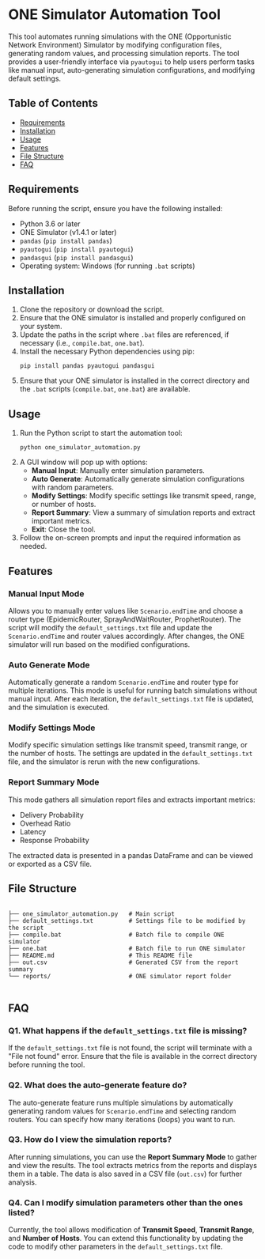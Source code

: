 <!DOCTYPE html>
<html lang="en">
<head>
    <meta charset="UTF-8">
    <meta name="viewport" content="width=device-width, initial-scale=1.0">
</head>
<body>

<h1>ONE Simulator Automation Tool</h1>

<p>This tool automates running simulations with the ONE (Opportunistic Network Environment) Simulator by modifying configuration files, generating random values, and processing simulation reports. The tool provides a user-friendly interface via <code>pyautogui</code> to help users perform tasks like manual input, auto-generating simulation configurations, and modifying default settings.</p>

<h2>Table of Contents</h2>
<ul>
    <li><a href="#requirements">Requirements</a></li>
    <li><a href="#installation">Installation</a></li>
    <li><a href="#usage">Usage</a></li>
    <li><a href="#features">Features</a></li>
    <li><a href="#file-structure">File Structure</a></li>
    <li><a href="#faq">FAQ</a></li>
</ul>

<h2 id="requirements">Requirements</h2>
<p>Before running the script, ensure you have the following installed:</p>
<ul>
    <li>Python 3.6 or later</li>
    <li>ONE Simulator (v1.4.1 or later)</li>
    <li><code>pandas</code> (<code>pip install pandas</code>)</li>
    <li><code>pyautogui</code> (<code>pip install pyautogui</code>)</li>
    <li><code>pandasgui</code> (<code>pip install pandasgui</code>)</li>
    <li>Operating system: Windows (for running <code>.bat</code> scripts)</li>
</ul>

<h2 id="installation">Installation</h2>
<ol>
    <li>Clone the repository or download the script.</li>
    <li>Ensure that the ONE simulator is installed and properly configured on your system.</li>
    <li>Update the paths in the script where <code>.bat</code> files are referenced, if necessary (i.e., <code>compile.bat</code>, <code>one.bat</code>).</li>
    <li>Install the necessary Python dependencies using pip:
        <pre><code>pip install pandas pyautogui pandasgui</code></pre>
    </li>
    <li>Ensure that your ONE simulator is installed in the correct directory and the <code>.bat</code> scripts (<code>compile.bat</code>, <code>one.bat</code>) are available.</li>
</ol>

<h2 id="usage">Usage</h2>
<ol>
    <li>Run the Python script to start the automation tool:
        <pre><code>python one_simulator_automation.py</code></pre>
    </li>
    <li>A GUI window will pop up with options:
        <ul>
            <li><strong>Manual Input</strong>: Manually enter simulation parameters.</li>
            <li><strong>Auto Generate</strong>: Automatically generate simulation configurations with random parameters.</li>
            <li><strong>Modify Settings</strong>: Modify specific settings like transmit speed, range, or number of hosts.</li>
            <li><strong>Report Summary</strong>: View a summary of simulation reports and extract important metrics.</li>
            <li><strong>Exit</strong>: Close the tool.</li>
        </ul>
    </li>
    <li>Follow the on-screen prompts and input the required information as needed.</li>
</ol>

<h2 id="features">Features</h2>

<h3 id="manual-input-mode">Manual Input Mode</h3>
<p>Allows you to manually enter values like <code>Scenario.endTime</code> and choose a router type (EpidemicRouter, SprayAndWaitRouter, ProphetRouter). The script will modify the <code>default_settings.txt</code> file and update the <code>Scenario.endTime</code> and router values accordingly. After changes, the ONE simulator will run based on the modified configurations.</p>

<h3 id="auto-generate-mode">Auto Generate Mode</h3>
<p>Automatically generate a random <code>Scenario.endTime</code> and router type for multiple iterations. This mode is useful for running batch simulations without manual input. After each iteration, the <code>default_settings.txt</code> file is updated, and the simulation is executed.</p>

<h3 id="modify-settings-mode">Modify Settings Mode</h3>
<p>Modify specific simulation settings like transmit speed, transmit range, or the number of hosts. The settings are updated in the <code>default_settings.txt</code> file, and the simulator is rerun with the new configurations.</p>

<h3 id="report-summary-mode">Report Summary Mode</h3>
<p>This mode gathers all simulation report files and extracts important metrics:</p>
<ul>
    <li>Delivery Probability</li>
    <li>Overhead Ratio</li>
    <li>Latency</li>
    <li>Response Probability</li>
</ul>
<p>The extracted data is presented in a pandas DataFrame and can be viewed or exported as a CSV file.</p>

<h2 id="file-structure">File Structure</h2>
<pre>
<code>
├── one_simulator_automation.py   # Main script
├── default_settings.txt          # Settings file to be modified by the script
├── compile.bat                   # Batch file to compile ONE simulator
├── one.bat                       # Batch file to run ONE simulator
├── README.md                     # This README file
├── out.csv                       # Generated CSV from the report summary
└── reports/                      # ONE simulator report folder
</code>
</pre>

<h2 id="faq">FAQ</h2>

<h3>Q1. What happens if the <code>default_settings.txt</code> file is missing?</h3>
<p>If the <code>default_settings.txt</code> file is not found, the script will terminate with a "File not found" error. Ensure that the file is available in the correct directory before running the tool.</p>

<h3>Q2. What does the <strong>auto-generate</strong> feature do?</h3>
<p>The auto-generate feature runs multiple simulations by automatically generating random values for <code>Scenario.endTime</code> and selecting random routers. You can specify how many iterations (loops) you want to run.</p>

<h3>Q3. How do I view the simulation reports?</h3>
<p>After running simulations, you can use the <strong>Report Summary Mode</strong> to gather and view the results. The tool extracts metrics from the reports and displays them in a table. The data is also saved in a CSV file (<code>out.csv</code>) for further analysis.</p>

<h3>Q4. Can I modify simulation parameters other than the ones listed?</h3>
<p>Currently, the tool allows modification of <strong>Transmit Speed</strong>, <strong>Transmit Range</strong>, and <strong>Number of Hosts</strong>. You can extend this functionality by updating the code to modify other parameters in the <code>default_settings.txt</code> file.</p>

</body>
</html>
